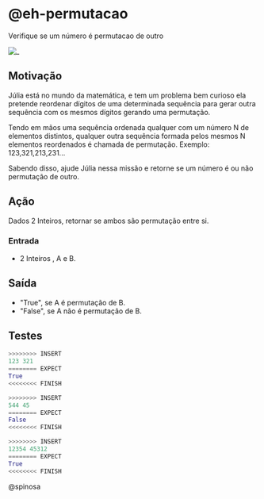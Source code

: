# @eh-permutacao

Verifique se um número é permutacao de outro

![_](https://raw.githubusercontent.com/qxcodefup/arcade/master/base/eh-permutacao/cover.jpg)

## Motivação

Júlia está no mundo da matemática, e tem um problema bem curioso ela
pretende reordenar dígitos de uma determinada sequência para gerar outra
sequência com os mesmos dígitos gerando uma permutação.

Tendo em mãos
uma sequência ordenada qualquer com um número N de elementos distintos,
qualquer outra sequência formada pelos mesmos N elementos reordenados é
chamada de permutação. Exemplo: 123,321,213,231...

Sabendo disso, ajude Júlia nessa missão e retorne se um número é ou não permutação de outro.

## Ação

Dados 2 Inteiros, retornar se ambos são permutação entre si.

### Entrada

- 2 Inteiros , A e B.

## Saída

- "True", se A é permutação de B.
- "False", se A não é permutação de B.

## Testes

``` py
>>>>>>>> INSERT
123 321
======== EXPECT
True
<<<<<<<< FINISH
```

```py
>>>>>>>> INSERT
544 45
======== EXPECT
False
<<<<<<<< FINISH
```

```py
>>>>>>>> INSERT
12354 45312
======== EXPECT
True
<<<<<<<< FINISH
```

@spinosa
